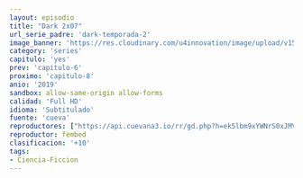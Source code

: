 ```yaml
---
layout: episodio
title: "Dark 2x07"
url_serie_padre: 'dark-temporada-2'
image_banner: 'https://res.cloudinary.com/u4innovation/image/upload/v1561171881/dark2banner-min_hmfg51.jpg'
category: 'series'
capitulo: 'yes'
prev: 'capitulo-6'
proximo: 'capitulo-8'
anio: '2019'
sandbox: allow-same-origin allow-forms
calidad: 'Full HD'
idioma: 'Subtitulado'
fuente: 'cueva'
reproductores: ["https://api.cuevana3.io/rr/gd.php?h=ek5lbm9xYWNrS0xJMVp5b21KREk0dFBLbjVkaHhkRGdrOG1jbnBpUnhhS1ZyNlNEcTdmUHFOckNwS0dZeWE2bXROU0VsbmVrdU1lVmxZYWduSlM0dzZlU3FadVkyUT09"]
reproductor: fembed
clasificacion: '+10'
tags:
- Ciencia-Ficcion
---
```












